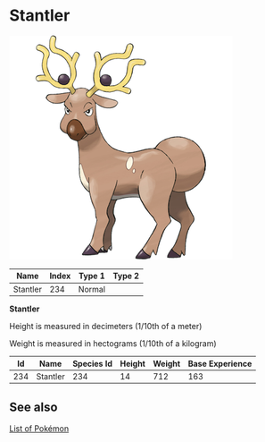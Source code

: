 # Stantler


![Stantler](images/234.png)

| **Name** | **Index** | **Type 1** | **Type 2** |
|----|----|----|----|
| Stantler | 234 | Normal  |  |

**Stantler** 


Height is measured in decimeters (1/10th of a meter)

Weight is measured in hectograms (1/10th of a kilogram)

| **Id** | **Name** | **Species Id** | **Height** | **Weight** | **Base Experience** |
|--------|----------|----------------|------------|------------|---------------------|
| 234 | Stantler | 234 | 14 | 712 | 163 |


## See also

[List of Pokémon](../pokemon.md)
